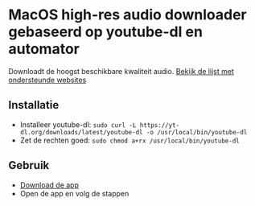 # MacOS high-res audio downloader gebaseerd op youtube-dl en automator
Downloadt de hoogst beschikbare kwaliteit audio. [Bekijk de lijst met ondersteunde websites](https://github.com/ytdl-org/youtube-dl/tree/master/youtube_dl/extractor)

## Installatie
- Installeer youtube-dl: `sudo curl -L https://yt-dl.org/downloads/latest/youtube-dl -o /usr/local/bin/youtube-dl`
- Zet de rechten goed: `sudo chmod a+rx /usr/local/bin/youtube-dl`

## Gebruik
- [Download de app](https://github.com/maxxvw/audio-downloader/archive/refs/heads/main.zip)
- Open de app en volg de stappen
